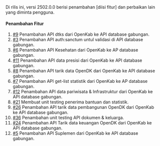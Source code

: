 Di rilis ini, versi 2502.0.0 berisi penambahan [diisi fitur] dan perbaikan lain yang diminta pengguna.

#### Penambahan Fitur

1. [#9](https://github.com/OpenSID/API-Database-Gabungan/issues/9) Penambahan API dtks dari OpenKab ke API database gabungan.
2. [#3](https://github.com/OpenSID/API-Database-Gabungan/issues/3) Penambahan API auth:sanctum untul validasi di API database gabungan.
3. [#6](https://github.com/OpenSID/API-Database-Gabungan/issues/6) Penambahan API Kesehatan dari OpenKab ke AP database gabungan.
4. [#11](https://github.com/OpenSID/API-Database-Gabungan/issues/11) Penambahan API data presisi dari OpenKab ke API database gabungan.
5. [#8](https://github.com/OpenSID/API-Database-Gabungan/issues/8) Penambahan API tarik data OpenDK dari OpenKab ke API database gabungan.
6. [#7](https://github.com/OpenSID/API-Database-Gabungan/issues/7) Penambahan API get-list statistik dari OpenKab ke AP database gabungan.
7. [#12](https://github.com/OpenSID/API-Database-Gabungan/issues/12) Penambahan API data pariwisata & Infrastruktur dari OpenKab ke API database gabungan.
8. [#21](https://github.com/OpenSID/API-Database-Gabungan/issues/21) Membuat unit testing penerima bantuan dan statistik.
9. [#26](https://github.com/OpenSID/API-Database-Gabungan/issues/26) Penambahan API tarik data pembangunan OpenDK dari OpenKab ke API database gabungan.
10. [#36](https://github.com/OpenSID/API-Database-Gabungan/issues/36) Penambahan unit testing  API dokumen & keluarga.
11. [#24](https://github.com/OpenSID/API-Database-Gabungan/issues/24) Penambahan API Tarik data keuangan OpenDK dari OpenKab ke API database gabungan.
12. [#5](https://github.com/OpenSID/API-Database-Gabungan/issues/5) Penambahan API Suplemen dari OpenKab ke API database gabungan.